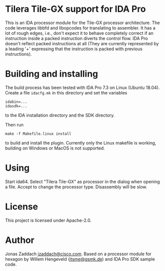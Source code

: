 Tilera Tile-GX support for IDA Pro
==================================

This is an IDA processor module for the Tile-GX processor architecture.
The code leverages libbfd and libopcodes for translating to assembler.
It has a lot of rough edges, i.e., don't expect it to behave completely correct
if an instruction inside a packed instruction diverts the control flow. IDA Pro
doesn't reflect packed instructions at all (They are currently represented by
a leading '+' expressing that the instruction is packed with previous
instructions).

Building and installing
=======================
The build process has been tested with IDA Pro 7.3 on Linux (Ubuntu 18.04).
Create a file `idacfg.mk` in this directory and set the variables
```
idabin=...
idasdk=...
```
to the IDA installation directory and the SDK directory.

Then run 
```
make -f Makefile.linux install
```
to build and install the plugin. Currently only the Linux makefile is working,
building on Windows or MacOS is not supported.

Using
=========
Start ida64. Select "Tilera Tile-GX" as processor in the dialog when opening a
file. Accept to change the processor type. Disassembly will be slow.

License
=========
This project is licensed under Apache-2.0.

Author
=======
Jonas Zaddach <jzaddach@cisco.com>. Based on a processor module for hexagon by
Willem Hengeveld (itsme@gsmk.de) and IDA Pro SDK sample code.
